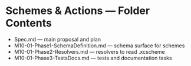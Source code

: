 # Schemes & Actions — Folder Contents

- Spec.md — main proposal and plan
- M10-01-Phase1-SchemaDefinition.md — schema surface for schemes
- M10-01-Phase2-Resolvers.md — resolvers to read .xcscheme
- M10-01-Phase3-TestsDocs.md — tests and documentation tasks


